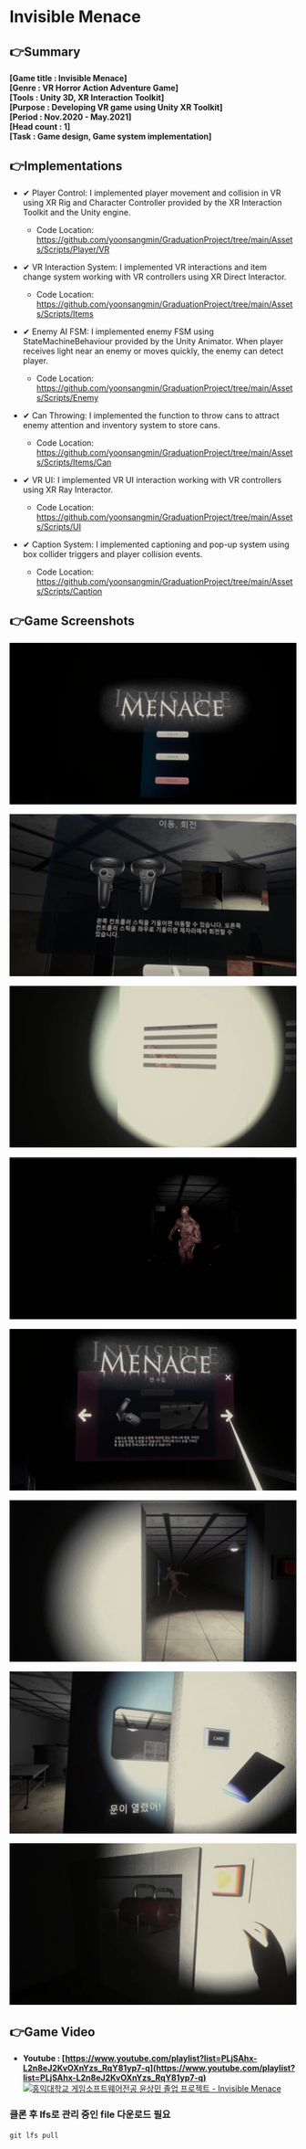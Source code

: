 # Invisible Menace

## 👉Summary

**[Game title : Invisible Menace]**  
**[Genre : VR Horror Action Adventure Game]**  
**[Tools : Unity 3D, XR Interaction Toolkit]**  
**[Purpose : Developing VR game using Unity XR Toolkit]**  
**[Period : Nov.2020 - May.2021]**  
**[Head count : 1]**  
**[Task : Game design, Game system implementation]**  

## 👉Implementations

* ✔ Player Control: I implemented player movement and collision in VR using XR Rig and Character Controller provided by the XR Interaction Toolkit and the Unity engine.
  * Code Location: https://github.com/yoonsangmin/GraduationProject/tree/main/Assets/Scripts/Player/VR  

* ✔ VR Interaction System: I implemented VR interactions and item change system working with VR controllers using XR Direct Interactor.
  * Code Location: https://github.com/yoonsangmin/GraduationProject/tree/main/Assets/Scripts/Items  

* ✔ Enemy AI FSM: I implemented enemy FSM using StateMachineBehaviour provided by the Unity Animator. When player receives light near an enemy or moves quickly, the enemy can detect player.
  * Code Location: https://github.com/yoonsangmin/GraduationProject/tree/main/Assets/Scripts/Enemy  

* ✔ Can Throwing: I implemented the function to throw cans to attract enemy attention and inventory system to store cans.
  * Code Location: https://github.com/yoonsangmin/GraduationProject/tree/main/Assets/Scripts/Items/Can  

* ✔ VR UI: I implemented VR UI interaction working with VR controllers using XR Ray Interactor.
  * Code Location: https://github.com/yoonsangmin/GraduationProject/tree/main/Assets/Scripts/UI  

* ✔ Caption System: I implemented captioning and pop-up system using box collider triggers and player collision events.
  * Code Location: https://github.com/yoonsangmin/GraduationProject/tree/main/Assets/Scripts/Caption  

## 👉Game Screenshots

![1.png](Images/1.png)

![3.png](Images/3.png)

![5.png](Images/5.png)

![7.png](Images/7.png)

![2.png](Images/2.png)

![4.png](Images/4.png)

![6.png](Images/6.png)

![8.png](Images/8.png)

## 👉Game Video

- **Youtube : [https://www.youtube.com/playlist?list=PLjSAhx-L2n8eJ2KvOXnYzs_RqY81yp7-q](https://www.youtube.com/playlist?list=PLjSAhx-L2n8eJ2KvOXnYzs_RqY81yp7-q)**
[![홍익대학교 게임소프트웨어전공 윤상민 졸업 프로젝트 - Invisible Menace](https://img.youtube.com/vi/Yh8qUwMy0QQ/0.jpg)](https://www.youtube.com/watch?v=Yh8qUwMy0QQ "홍익대학교 게임소프트웨어전공 윤상민 졸업 프로젝트 - Invisible Menace")

### 클론 후 lfs로 관리 중인 file 다운로드 필요
`git lfs pull`
